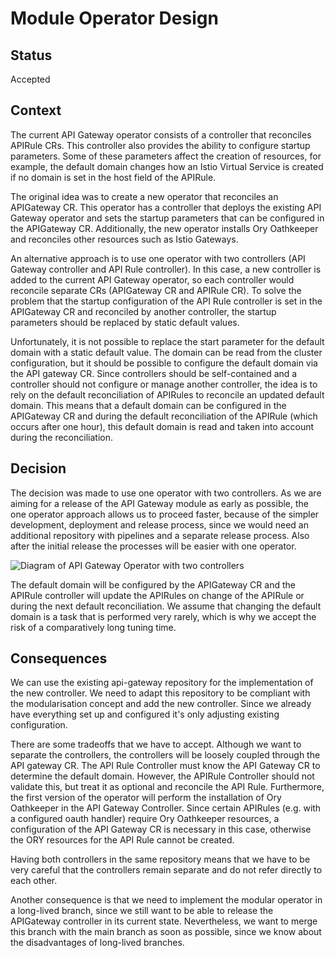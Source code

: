 # Module Operator Design

## Status
Accepted

## Context
The current API Gateway operator consists of a controller that reconciles APIRule CRs. This controller also provides the ability to configure startup parameters. Some of these parameters affect the creation of resources, for example, the default domain changes how an Istio Virtual Service is created if no domain is set in the host field of the APIRule.

The original idea was to create a new operator that reconciles an APIGateway CR. This operator has a controller that deploys the existing API Gateway operator and sets the startup parameters that can be configured in the APIGateway CR. Additionally, the new operator installs Ory Oathkeeper and reconciles other resources such as Istio Gateways.

An alternative approach is to use one operator with two controllers (API Gateway controller and API Rule controller). In this case, a new controller is added to the current API Gateway operator, so each controller would reconcile separate CRs (APIGateway CR and APIRule CR). To solve the problem that the startup configuration of the API Rule controller is set in the APIGateway CR and reconciled by another controller, the startup parameters should be replaced by static default values.

Unfortunately, it is not possible to replace the start parameter for the default domain with a static default value. The domain can be read from the cluster configuration, but it should be possible to configure the default domain via the API gateway CR. 
Since controllers should be self-contained and a controller should not configure or manage another controller, the idea is to rely on the default reconciliation of APIRules to reconcile an updated default domain. This means that a default domain can be configured in the APIGateway CR and during the default reconciliation of the APIRule (which occurs after one hour), this default domain is read and taken into account during the reconciliation. 

## Decision
The decision was made to use one operator with two controllers. As we are aiming for a release of the API Gateway module as early as possible, the one operator approach allows us to proceed faster, because of the simpler development, deployment and release process, since we would need an additional repository with pipelines and a separate release process. Also after the initial release the processes will be easier with one operator.

![Diagram of API Gateway Operator with two controllers](https://github.com/kyma-project/api-gateway/assets/11753933/9873b3b7-1d8f-4ddd-89d8-aa56c8161b1e)

The default domain will be configured by the APIGateway CR and the APIRule controller will update the APIRules on change of the APIRule or during the next default reconciliation. We assume that changing the default domain is a task that is performed very rarely, which is why we accept the risk of a comparatively long tuning time.

## Consequences
We can use the existing api-gateway repository for the implementation of the new controller. We need to adapt this repository to be compliant with the modularisation concept and add the new controller. Since we already have everything set up and configured it's only adjusting existing configuration.

There are some tradeoffs that we have to accept. Although we want to separate the controllers, the controllers will be loosely coupled through the API gateway CR. The API Rule Controller must know the API Gateway CR to determine the default domain. However, the APIRule Controller should not validate this, but treat it as optional and reconcile the API Rule.
Furthermore, the first version of the operator will perform the installation of Ory Oathkeeper in the API Gateway Controller. Since certain APIRules (e.g. with a configured oauth handler) require Ory Oathkeeper resources, a configuration of the API Gateway CR is necessary in this case, otherwise the ORY resources for the API Rule cannot be created.

Having both controllers in the same repository means that we have to be very careful that the controllers remain separate and do not refer directly to each other.

Another consequence is that we need to implement the modular operator in a long-lived branch, since we still want to be able to release the APIGateway controller in its current state. Nevertheless, we want to merge this branch with the main branch as soon as possible, since we know about the disadvantages of long-lived branches.